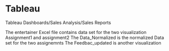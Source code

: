 # Tableau
Tableau Dashboards/Sales Analysis/Sales Reports

The entertainer Excel file contains data set for the two visualization Assignment1 and assignment2
The Data_Normalized is the normalized Data set for the two assignemnts
The Feedbac_updated is another visualization
